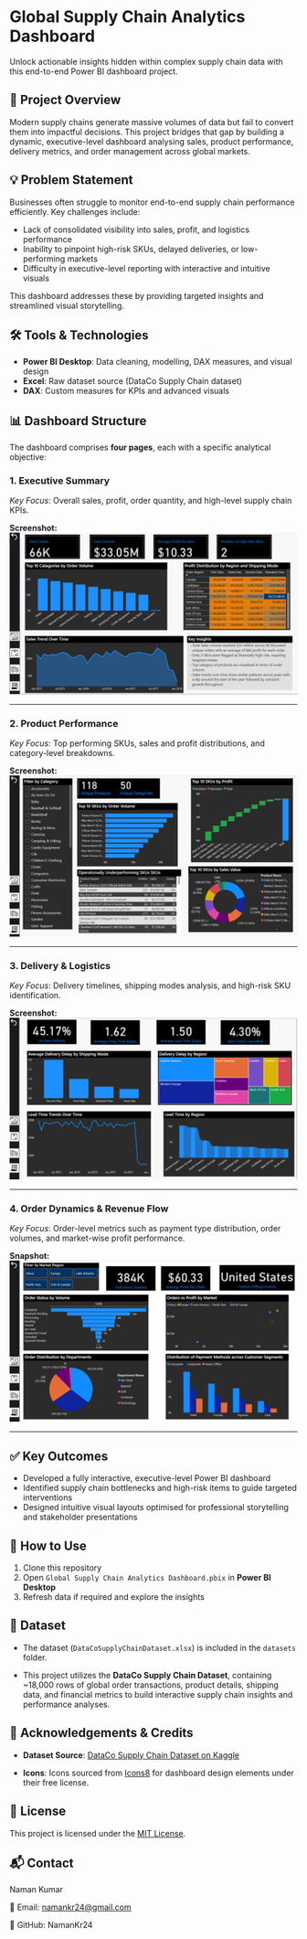 # Global Supply Chain Analytics Dashboard

Unlock actionable insights hidden within complex supply chain data with this end-to-end Power BI dashboard project.


## 📌 Project Overview

Modern supply chains generate massive volumes of data but fail to convert them into impactful decisions. This project bridges that gap by building a dynamic, executive-level dashboard analysing sales, product performance, delivery metrics, and order management across global markets.


## 💡 Problem Statement

Businesses often struggle to monitor end-to-end supply chain performance efficiently. Key challenges include:

- Lack of consolidated visibility into sales, profit, and logistics performance  
- Inability to pinpoint high-risk SKUs, delayed deliveries, or low-performing markets  
- Difficulty in executive-level reporting with interactive and intuitive visuals

This dashboard addresses these by providing targeted insights and streamlined visual storytelling.


## 🛠️ Tools & Technologies

- **Power BI Desktop**: Data cleaning, modelling, DAX measures, and visual design  
- **Excel**: Raw dataset source (DataCo Supply Chain dataset)  
- **DAX**: Custom measures for KPIs and advanced visuals


## 📊 Dashboard Structure

The dashboard comprises **four pages**, each with a specific analytical objective:

### 1. Executive Summary

_Key Focus_: Overall sales, profit, order quantity, and high-level supply chain KPIs.

**Screenshot:**  
![Executive Summary](images/executive_summary.png)

---

### 2. Product Performance

_Key Focus_: Top performing SKUs, sales and profit distributions, and category-level breakdowns.

**Screenshot:**  
![Product Performance](images/product_performance.png)

---

### 3. Delivery & Logistics

_Key Focus_: Delivery timelines, shipping modes analysis, and high-risk SKU identification.

**Screenshot:**  
![Delivery & Logistics](images/delivery_logistics.png)

---

### 4. Order Dynamics & Revenue Flow

_Key Focus_: Order-level metrics such as payment type distribution, order volumes, and market-wise profit performance.

**Snapshot:**  
![Order Management](images/order_revenue.png)

---


## ✅ Key Outcomes

- Developed a fully interactive, executive-level Power BI dashboard  
- Identified supply chain bottlenecks and high-risk items to guide targeted interventions  
- Designed intuitive visual layouts optimised for professional storytelling and stakeholder presentations


## 🚀 How to Use

1. Clone this repository  
2. Open `Global Supply Chain Analytics Dashboard.pbix` in **Power BI Desktop**  
3. Refresh data if required and explore the insights


## 📁 Dataset

- The dataset (`DataCoSupplyChainDataset.xlsx`) is included in the `datasets` folder.

- This project utilizes the **DataCo Supply Chain Dataset**, containing ~18,000 rows of global order transactions, product details, shipping data, and financial metrics to build interactive supply chain insights and performance analyses.


## 🤝 Acknowledgements & Credits

- **Dataset Source**: [DataCo Supply Chain Dataset on Kaggle](https://www.kaggle.com/datasets/shashwatwork/dataco-smart-supply-chain-for-big-data-analysis)
  
- **Icons**: Icons sourced from [Icons8](https://icons8.com/) for dashboard design elements under their free license.


## 📄 License

This project is licensed under the [MIT License](LICENSE).


## 📬 Contact

Naman Kumar

📧 Email: namankr24@gmail.com

🔗 GitHub: NamanKr24

